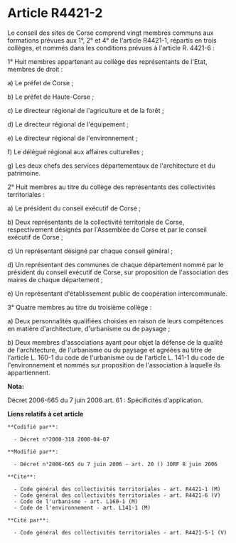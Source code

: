 # Article R4421-2

Le conseil des sites de Corse comprend vingt membres communs aux formations prévues aux 1°, 2° et 4° de l'article R4421-1,
répartis en trois collèges, et nommés dans les conditions prévues à l'article R. 4421-6 :

1° Huit membres appartenant au collège des représentants de l'Etat, membres de droit :

a) Le préfet de Corse ;

b) Le préfet de Haute-Corse ;

c) Le directeur régional de l'agriculture et de la forêt ;

d) Le directeur régional de l'équipement ;

e) Le directeur régional de l'environnement ;

f) Le délégué régional aux affaires culturelles ;

g) Les deux chefs des services départementaux de l'architecture et du patrimoine.

2° Huit membres au titre du collège des représentants des collectivités territoriales :

a) Le président du conseil exécutif de Corse ;

b) Deux représentants de la collectivité territoriale de Corse, respectivement désignés par l'Assemblée de Corse et par le
conseil exécutif de Corse ;

c) Un représentant désigné par chaque conseil général ;

d) Un représentant des communes de chaque département nommé par le président du conseil exécutif de Corse, sur proposition de
l'association des maires de chaque département ;

e) Un représentant d'établissement public de coopération intercommunale.

3° Quatre membres au titre du troisième collège :

a) Deux personnalités qualifiées choisies en raison de leurs compétences en matière d'architecture, d'urbanisme ou de
paysage ;

b) Deux membres d'associations ayant pour objet la défense de la qualité de l'architecture, de l'urbanisme ou du paysage et
agréées au titre de l'article L. 160-1 du code de l'urbanisme ou de l'article L. 141-1 du code de l'environnement et nommés
sur proposition de l'association à laquelle ils appartiennent.

**Nota:**

Décret 2006-665 du 7 juin 2006 art. 61 : Spécificités d'application.

**Liens relatifs à cet article**

	**Codifié par**:

	  - Décret n°2000-318 2000-04-07

	**Modifié par**:

	  - Décret n°2006-665 du 7 juin 2006 - art. 20 () JORF 8 juin 2006

	**Cite**:

	  - Code général des collectivités territoriales - art. R4421-1 (M)
	  - Code général des collectivités territoriales - art. R4421-6 (V)
	  - Code de l'urbanisme - art. L160-1 (M)
	  - Code de l'environnement - art. L141-1 (M)

	**Cité par**:

	  - Code général des collectivités territoriales - art. R4421-5-1 (V)
